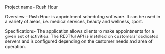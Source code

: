 Project name - Rush Hour

Overview -
Rush Hour is appointment scheduling software. It can be used in a variety of areas, i.e. medical services, beauty and wellness, sport.

Specifications-
The application allows clients to make appointments for a given set of activities. The RESTful API is installed on customers’ dedicated servers and is configured depending on the customer needs and area of operation.
